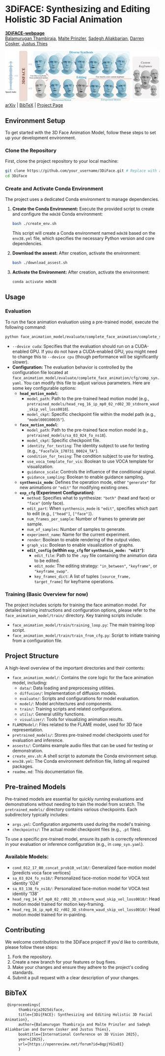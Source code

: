# 3DiFACE: Synthesizing and Editing Holistic 3D Facial Animation

[**3DiFACE-webpage**](https://balamuruganthambiraja.github.io/3DiFACE/)<br/>
[Balamurugan Thambiraja](https://balamuruganthambiraja.github.io/),
[Malte Prinzler](https://malteprinzler.github.io/),
[Sadegh Aliakbarian](https://sadegh-aa.github.io/),
[Darren Cosker](https://www.microsoft.com/en-us/research/people/coskerdarren/),
[Justus Thies](https://justusthies.github.io/)<br/>

![teaser](./assests/teaser/teaser.jpg)
[arXiv](http://arxiv.org/abs/2312.00870) | [BibTeX](#bibtex) | [Project Page](https://balamuruganthambiraja.github.io/3DiFACE/)

## Environment Setup

To get started with the 3D Face Animation Model, follow these steps to set up your development environment.

### Clone the Repository
First, clone the project repository to your local machine:

```bash
git clone https://github.com/your_username/3DiFace.git # Replace with actual repository URL if available
cd 3DiFace
```

### Create and Activate Conda Environment
The project uses a dedicated Conda environment to manage dependencies.

1.  **Create the Conda Environment:**
    Execute the provided script to create and configure the `mdm38` Conda environment:
    ```bash
    bash ./create_env.sh
    ```
    This script will create a Conda environment named `mdm38` based on the `env38.yml` file, which specifies the necessary Python version and core dependencies. 

2.  **Download the assest:**
    After creation, activate the environment:
    ```bash
    bash ./download_assest.sh
    ```

3.  **Activate the Environment:**
    After creation, activate the environment:
    ```bash
    conda activate mdm38
    ```


## Usage

### Evaluation

To run the face animation evaluation using a pre-trained model, execute the following command:

```bash
python face_animation_model/evaluate/complete_face_animation/complete_syn_w_sty.py --device cuda
```

*   `--device cuda`: Specifies that the evaluation should run on a CUDA-enabled GPU. If you do not have a CUDA-enabled GPU, you might need to change this to `--device cpu` (though performance will be significantly slower).
*   **Configuration:** The evaluation behavior is controlled by the configuration file located at `face_animation_model/evaluate/complete_face_animation/cfg/comp_syn.yaml`. You can modify this file to adjust various parameters. Here are some key configurable options:
    *   **`head_motion_model`**:
        *   `model_path`: Path to the pre-trained head motion model (e.g., `pretrained_models/head_reg_16_ip_mp0_02_rd02_3D_stdnorm_waud_skip_vel_loss0010`).
        *   `model_ckpt`: Specific checkpoint file within the model path (e.g., `"model000100035"`).
    *   **`face_motion_model`**:
        *   `model_path`: Path to the pre-trained face motion model (e.g., `pretrained_models/sa_03_024_fo_ns18`).
        *   `model_ckpt`: Specific checkpoint file.
        *   `identity_for_testing`: The identity subject to use for testing (e.g., `"FaceTalk_170731_00024_TA"`).
        *   `condition_for_tesing`: The condition subject to use for testing.
        *   `use_voca_template_for_vis`: Boolean to use VOCA template for visualization.
        *   `guidance_scale`: Controls the influence of the conditional signal.
        *   `guidance_sampling`: Boolean to enable guidance sampling.
    *   **`synthensis_mode`**: Defines the operation mode, either `"generate"` for new animations or `"edit"` for modifying existing ones.
    *   **`exp_cfg` (Experiment Configuration)**:
        *   `method`: Specifies what to synthesize: `"both"` (head and face) or `"face"` (only face).
        *   `edit_part`: When `synthensis_mode` is `"edit"`, specifies which part to edit (e.g., `["head"]`, `["face"]`).
        *   `num_frames_per_sample`: Number of frames to generate per sample.
        *   `num_of_samples`: Number of samples to generate.
        *   `experiment_name`: Name for the current experiment.
        *   `render`: Boolean to enable rendering of the output video.
        *   `graph_vis`: Boolean to enable visualization of graphs.
        *   **`edit_config` (within `exp_cfg` for `synthensis_mode: "edit"`)**:
            *   `edit_file`: Path to the `.npy` file containing the animation data to be edited.
            *   `edit_mode`: The editing strategy: `"in_between"`, `"keyframe"`, or `"keyframe_swap"`.
            *   `key_frames_dict`: A list of tuples `[source_frame, target_frame]` for keyframe operations.

### Training (Basic Overview for now)

The project includes scripts for training the face animation model. For detailed training instructions and configuration options, please refer to the `face_animation_model/train/` directory. Key training scripts include:

*   `face_animation_model/train/training_loop.py`: The main training loop script.
*   `face_animation_model/train/train_from_cfg.py`: Script to initiate training from a configuration file.

## Project Structure

A high-level overview of the important directories and their contents:

*   `face_animation_model/`: Contains the core logic for the face animation model, including:
    *   `data/`: Data loading and preprocessing utilities.
    *   `diffusion/`: Implementation of diffusion models.
    *   `evaluate/`: Scripts and configurations for model evaluation.
    *   `model/`: Model architectures and components.
    *   `train/`: Training scripts and related configurations.
    *   `utils/`: General utility functions.
    *   `visualizer/`: Tools for visualizing animation results.
*   `FLAMEModel/`: Files related to the FLAME model, used for 3D face representation.
*   `pretrained_models/`: Stores pre-trained model checkpoints used for evaluation and inference.
*   `assests/`: Contains example audio files that can be used for testing or demonstration.
*   `create_env.sh`: A shell script to automate the Conda environment setup.
*   `env38.yml`: The Conda environment definition file, listing all required packages.
*   `readme.md`: This documentation file.

## Pre-trained Models

Pre-trained models are essential for quickly running evaluations and demonstrations without needing to train the model from scratch. The `pretrained_models/` directory contains various checkpoints. Each subdirectory typically includes:

*   `args.yml`: Configuration arguments used during the model's training.
*   `checkpoints/`: The actual model checkpoint files (e.g., `.pt` files).

To use a specific pre-trained model, ensure its path is correctly referenced in your evaluation or inference configuration (e.g., in `comp_syn.yaml`).

### Available Models:
*   `cond_012_17_00_concat_prob10_vel10/`: Generalized face-motion model [predicts voca face vertices]
*   `sa_03_024_fo_ns18/`: Personalized face-motion model for VOCA test identity '024'
*   `sa_03_138_fo_ns18/`: Personalized face-motion model for VOCA test identity '138'
*   `head_reg_14_kf_mp0_02_rd02_3D_stdnorm_waud_skip_vel_loss0010/`: Head motion model trained for motion key-framing.
*   `head_reg_16_ip_mp0_02_rd02_3D_stdnorm_waud_skip_vel_loss0010/`: Head motion model trained for in-painting.

## Contributing

We welcome contributions to the 3DiFace project! If you'd like to contribute, please follow these steps:

1.  Fork the repository.
2.  Create a new branch for your features or bug fixes.
3.  Make your changes and ensure they adhere to the project's coding standards.
4.  Submit a pull request with a clear description of your changes.

## BibTeX
```
 @inproceedings{
      thambiraja2025diface,
      title={3Di{FACE}: Synthesizing and Editing Holistic 3D Facial Animation},
      author={Balamurugan Thambiraja and Malte Prinzler and Sadegh Aliakbarian and Darren Cosker and Justus Thies},
      booktitle={International Conference on 3D Vision 2025},
      year={2025},
      url={https://openreview.net/forum?id=8qpjYG1x8I}
      }
  
```